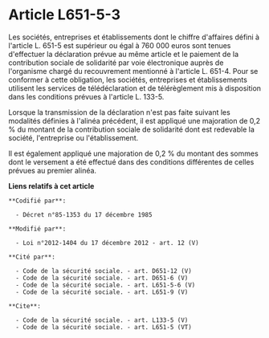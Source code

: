 # Article L651-5-3

Les sociétés, entreprises et établissements dont le chiffre d'affaires défini à l'article L. 651-5 est supérieur ou égal à
760 000 euros sont tenues d'effectuer la déclaration prévue au même article et le paiement de la contribution sociale de
solidarité par voie électronique auprès de l'organisme chargé du recouvrement mentionné à l'article L. 651-4. Pour se
conformer à cette obligation, les sociétés, entreprises et établissements utilisent les services de télédéclaration et de
télérèglement mis à disposition dans les conditions prévues à l'article L. 133-5. 

Lorsque la transmission de la déclaration n'est pas faite suivant les modalités définies à l'alinéa précédent, il est
appliqué une majoration de 0,2 % du montant de la contribution sociale de solidarité dont est redevable la société,
l'entreprise ou l'établissement. 

Il est également appliqué une majoration de 0,2 % du montant des sommes dont le versement a été effectué dans des conditions
différentes de celles prévues au premier alinéa.

**Liens relatifs à cet article**

	**Codifié par**:

	  - Décret n°85-1353 du 17 décembre 1985

	**Modifié par**:

	  - Loi n°2012-1404 du 17 décembre 2012 - art. 12 (V)

	**Cité par**:

	  - Code de la sécurité sociale. - art. D651-12 (V)
	  - Code de la sécurité sociale. - art. D651-6 (V)
	  - Code de la sécurité sociale. - art. L651-5-6 (V)
	  - Code de la sécurité sociale. - art. L651-9 (V)

	**Cite**:

	  - Code de la sécurité sociale. - art. L133-5 (V)
	  - Code de la sécurité sociale. - art. L651-5 (VT)
